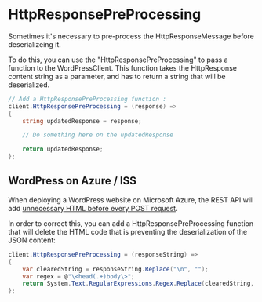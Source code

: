 # HttpResponsePreProcessing

Sometimes it's necessary to pre-process the HttpResponseMessage before deserializeing it.

To do this, you can use the "HttpResponsePreProcessing" to pass a function to the WordPressClient.
This function takes the HttpResponse content string as a parameter, and has to return a string that will be deserialized.

```csharp
// Add a HttpResponsePreProcessing function :
client.HttpResponsePreProcessing = (response) =>
{
    string updatedResponse = response;

    // Do something here on the updatedResponse

    return updatedResponse;
};
```

## WordPress on Azure / ISS

When deploying a WordPress website on Microsoft Azure, the REST API will add [unnecessary HTML before every POST request](https://social.msdn.microsoft.com/Forums/azure/en-US/8faac1fa-3d47-4149-aec0-f0a9a09f9744/php-wordpress-rest-api-prepending-html-with-location-header?forum=windowsazurewebsitespreview).

In order to correct this, you can add a HttpResponsePreProcessing function that will delete the HTML code that is preventing the deserialization of the JSON content:

```csharp
client.HttpResponsePreProcessing = (responseString) =>
{
    var clearedString = responseString.Replace("\n", "");
    var regex = @"\<head(.+)body\>";
    return System.Text.RegularExpressions.Regex.Replace(clearedString, regex, "");
};
```
